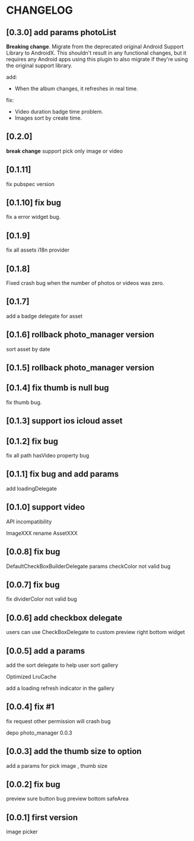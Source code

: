 # CHANGELOG

## [0.3.0] add params photoList

**Breaking change**. Migrate from the deprecated original Android Support Library to AndroidX. This shouldn't result in any functional changes, but it requires any Android apps using this plugin to also migrate if they're using the original support library.

add:

- When the album changes, it refreshes in real time.

fix:

- Video duration badge time problem.
- Images sort by create time.

## [0.2.0]

**break change**
support pick only image or video

## [0.1.11]

fix pubspec version

## [0.1.10] fix bug

fix a error widget bug.

## [0.1.9]

fix all assets i18n provider

## [0.1.8]

Fixed crash bug when the number of photos or videos was zero.

## [0.1.7]

add a badge delegate for asset

## [0.1.6] rollback photo_manager version

sort asset by date

## [0.1.5] rollback photo_manager version

## [0.1.4] fix thumb is null bug

fix thumb bug.

## [0.1.3] support ios icloud asset

## [0.1.2] fix bug

fix all path hasVideo property bug

## [0.1.1] fix bug and add params

add loadingDelegate

## [0.1.0] support video

API incompatibility

ImageXXX rename AssetXXX

## [0.0.8] fix bug

DefaultCheckBoxBuilderDelegate params checkColor not valid bug

## [0.0.7] fix bug

fix dividerColor not valid bug

## [0.0.6] add checkbox delegate

users can use CheckBoxDelegate to custom preview right bottom widget

## [0.0.5] add a params

add the sort delegate to help user sort gallery

Optimized LruCache

add a loading refresh indicator in the gallery

## [0.0.4] fix #1

fix request other permission will crash bug

depo photo_manager 0.0.3

## [0.0.3] add the thumb size to option

add a params for pick image , thumb size

## [0.0.2] fix bug

preview sure button bug
preview bottom safeArea

## [0.0.1] first version

image picker
